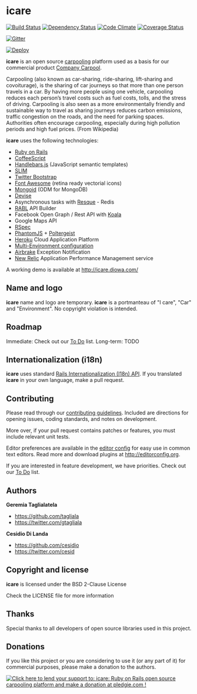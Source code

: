 # icare
[![Build Status](https://secure.travis-ci.org/diowa/icare.svg?branch=master)](https://travis-ci.org/diowa/icare) [![Dependency Status](https://gemnasium.com/diowa/icare.svg)](https://gemnasium.com/diowa/icare) [![Code Climate](https://codeclimate.com/github/diowa/icare/badges/gpa.svg)](https://codeclimate.com/github/diowa/icare) [![Coverage Status](https://coveralls.io/repos/diowa/icare/badge.svg?branch=master)](https://coveralls.io/r/diowa/icare?branch=master)

[![Gitter](https://badges.gitter.im/diowa/icare.svg)](https://gitter.im/diowa/icare?utm_source=badge&utm_medium=badge&utm_campaign=pr-badge)

[![Deploy](https://www.herokucdn.com/deploy/button.svg)](https://heroku.com/deploy)

**icare** is an open source [carpooling](https://en.wikipedia.org/wiki/Carpool) platform used as a basis for our commercial product [Company Carpool](http://www.companycarpool.com).

Carpooling (also known as car-sharing, ride-sharing, lift-sharing and covoiturage), is the sharing of car journeys so that more than one person travels in a car.
By having more people using one vehicle, carpooling reduces each person’s travel costs such as fuel costs, tolls, and the stress of driving. Carpooling is also seen as a more environmentally friendly and sustainable way to travel as sharing journeys reduces carbon emissions, traffic congestion on the roads, and the need for parking spaces. Authorities often encourage carpooling, especially during high pollution periods and high fuel prices. (From Wikipedia)

**icare** uses the following technologies:

* [Ruby on Rails][1]
* [CoffeeScript][3]
* [Handlebars.js][4] (JavaScript semantic templates)
* [SLIM][5]
* [Twitter Bootstrap][6]
* [Font Awesome][7] (retina ready vectorial icons)
* [Mongoid][8] (ODM for MongoDB)
* [Devise][2]
* Asynchronous tasks with [Resque][9] - Redis
* [RABL][10] API Builder
* Facebook Open Graph / Rest API with [Koala][11]
* Google Maps API
* [RSpec][12]
* [PhantomJS][17] + [Poltergeist][18]
* [Heroku][14] Cloud Application Platform
* [Multi-Environment configuration][15]
* [Airbrake][16] Exception Notification
* [New Relic][13] Application Performance Management service

 [1]: http://rubyonrails.org/
 [2]: https://github.com/plataformatec/devise
 [3]: http://coffeescript.org/
 [4]: http://handlebarsjs.com/
 [5]: http://slim-lang.com/
 [6]: http://getbootstrap.com
 [7]: http://fontawesome.io
 [8]: https://docs.mongodb.com/ruby-driver/master/mongoid/
 [9]: https://github.com/defunkt/resque
 [10]: https://github.com/nesquena/rabl
 [11]: https://github.com/arsduo/koala
 [12]: http://rspec.info/
 [13]: https://newrelic.com/
 [14]: https://www.heroku.com/
 [15]: https://github.com/lukeredpath/simpleconfig
 [16]: https://github.com/airbrake/airbrake
 [17]: https://github.com/ariya/phantomjs/
 [18]: https://github.com/teampoltergeist/poltergeist

A working demo is available at http://icare.diowa.com/



## Name and logo

**icare** name and logo are temporary. **icare** is a portmanteau of "I care", "Car" and "Environment". No copyright violation is intended.



## Roadmap

Immediate: Check out our [To Do](https://github.com/diowa/icare/wiki/To-Do) list.
Long-term: TODO



## Internationalization (i18n)

**icare** uses standard [Rails Internationalization (I18n) API](http://guides.rubyonrails.org/i18n.html). If you translated **icare** in your own language, make a pull request.



## Contributing

Please read through our [contributing guidelines](CONTRIBUTING.md). Included are directions for opening issues, coding standards, and notes on development.

More over, if your pull request contains patches or features, you must include relevant unit tests.

Editor preferences are available in the [editor config](.editorconfig) for easy use in common text editors. Read more and download plugins at <http://editorconfig.org>.

If you are interested in feature development, we have priorities. Check out our [To Do](https://github.com/diowa/icare/wiki/To-Do) list.



## Authors

**Geremia Taglialatela**

+ https://github.com/tagliala
+ https://twitter.com/gtagliala

**Cesidio Di Landa**

+ https://github.com/cesidio
+ https://twitter.com/cesid



## Copyright and license

**icare** is licensed under the BSD 2-Clause License

Check the LICENSE file for more information



## Thanks

Special thanks to all developers of open source libraries used in this project.



## Donations

If you like this project or you are considering to use it (or any part of it) for commercial purposes, please make a donation to the authors.

[![Click here to lend your support to: icare: Ruby on Rails open source carpooling platform and make a donation at pledgie.com !](https://pledgie.com/campaigns/18177.png?skin_name=chrome)](https://pledgie.com/campaigns/18177)

